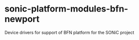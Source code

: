 # sonic-platform-modules-bfn-newport
Device drivers for support of BFN platform for the SONiC project
